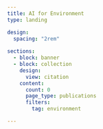 ```yaml
---
title: AI for Environment
type: landing

design:
  spacing: "2rem"
  
sections:
  - block: banner
  - block: collection
    design:
      view: citation
    content:
      count: 0
      page_type: publications
      filters:
        tag: environment

---
```

